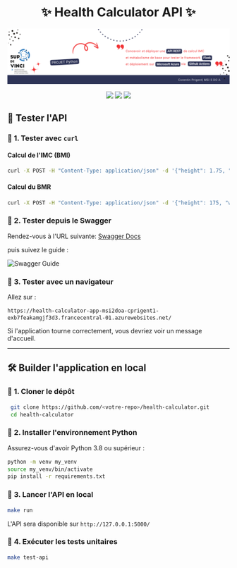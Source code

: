 <div align="center">
  <h1>✨ Health Calculator API ✨</h1>
</div>

<p align="center">
  <img src="images/banner.png" alt="✨ python-for-devops ✨" />
</p>

<p align="center">
  <img src="https://img.shields.io/badge/LAST%20COMMIT-YESTERDAY-blue?style=for-the-badge" />
  <img src="https://img.shields.io/badge/REPO%20SIZE-8.8%20MiB-purple?style=for-the-badge" />
  <img src="https://img.shields.io/badge/PYTHON-3.8.10-blue?style=for-the-badge" />
</p>


## 🧪 Tester l'API

### 🌟 **1. Tester avec `curl`**
#### **Calcul de l'IMC (BMI)**
```sh
curl -X POST -H "Content-Type: application/json" -d '{"height": 1.75, "weight": 70}' https://health-calculator-app-msi2doa-cprigent1-exb7feakamgjf3d3.francecentral-01.azurewebsites.net/bmi
```

#### **Calcul du BMR**
```sh
curl -X POST -H "Content-Type: application/json" -d '{"height": 175, "weight": 70, "age": 25, "gender": "male"}' https://health-calculator-app-msi2doa-cprigent1-exb7feakamgjf3d3.francecentral-01.azurewebsites.net/bmr
```

### 🌟 **2. Tester depuis le Swagger**
Rendez-vous à l'URL suivante: 
[Swagger Docs](https://health-calculator-app-msi2doa-cprigent1-exb7feakamgjf3d3.francecentral-01.azurewebsites.net/apidocs/)

puis suivez le guide :

![Swagger Guide](images/swagger.gif)

### 🔹 **3. Tester avec un navigateur**
Allez sur :
```
https://health-calculator-app-msi2doa-cprigent1-exb7feakamgjf3d3.francecentral-01.azurewebsites.net/
```
Si l'application tourne correctement, vous devriez voir un message d'accueil.

---

## 🛠️ Builder l'application en local

### 🔹 **1. Cloner le dépôt**
```sh
 git clone https://github.com/<votre-repo>/health-calculator.git
 cd health-calculator
```

### 🔹 **2. Installer l'environnement Python**
Assurez-vous d'avoir Python 3.8 ou supérieur :
```sh
python -m venv my_venv
source my_venv/bin/activate
pip install -r requirements.txt
```

### 🔹 **3. Lancer l'API en local**
```sh
make run
```
L'API sera disponible sur `http://127.0.0.1:5000/`

### 🔹 **4. Exécuter les tests unitaires**
```sh
make test-api
```